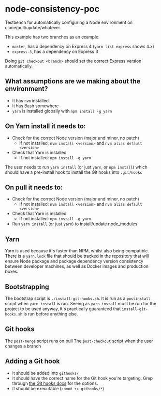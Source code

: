 # node-consistency-poc

Testbench for automatically configuring a Node environment on clone/pull/update/whatever.

This example has two branches as an example:

- `master`, has a dependency on Express 4 (`yarn list express` shows 4.x)
- `express-3`, has a dependency on Express 3

Doing `git checkout <branch>` should set the correct Express version automatically.

## What assumptions are we making about the environment?

- It has `nvm` installed
- It has Bash somewhere
- `yarn` is installed globally with `npm install -g yarn`

## On Yarn install it needs to:

- Check for the correct Node version (major and minor, no patch)
	- If not installed: `nvm install <version>` and `nvm alias default <version>`
- Check that Yarn is installed
	- If not installed: `npm install -g yarn`

The user needs to run `yarn install` (or just `yarn`, or `npm install`) which should have a pre-install hook to install the Git hooks into `.git/hooks`

## On pull it needs to:

- Check for the correct Node version (major and minor, no patch)
	- If not installed: `nvm install <version>` and `nvm alias default <version>`
- Check that Yarn is installed
	- If not installed: `npm install -g yarn`
- Run `yarn install` (or just `yarn`) to install/update node_modules

## Yarn

Yarn is used because it's faster than NPM, whilst also being compatible. There is a `yarn.lock` file that should be tracked in the repository that will ensure Node package and package dependency version consistency between developer machines, as well as Docker images and production boxes.

## Bootstrapping

The bootstrap script is `./install-git-hooks.sh`. It is run as a `postinstall` script when `yarn install` is ran. Seeing as `yarn install` must be run for the project to be used anyway, it's practically guaranteed that `install-git-hooks.sh` is run before anything else.

## Git hooks

The `post-merge` script runs on pull
The `post-checkout` script when the user changes a branch

## Adding a Git hook

- It should be added into `githooks/`
- It should have the correct name for the Git hook you're targeting. Grep through [the Git hooks docs](https://git-scm.com/book/gr/v2/Customizing-Git-Git-Hooks) for the options.
- It should be executable (`chmod +x githooks/*`)
